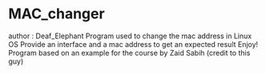 # MAC_changer

author : Deaf_Elephant
Program used to change the mac address in Linux OS
Provide an interface and a mac address to get an expected result
Enjoy!
Program based on an example for the course by Zaid Sabih (credit to this guy)
